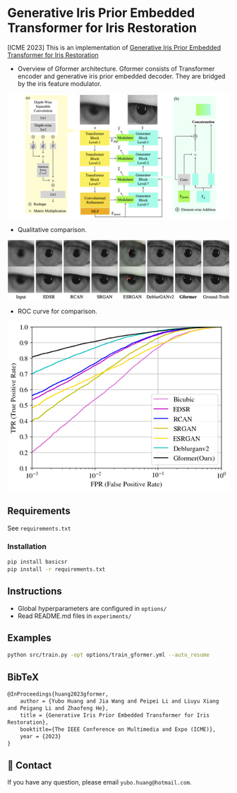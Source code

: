 # Generative Iris Prior Embedded Transformer for Iris Restoration

[ICME 2023] This is an implementation of [Generative Iris Prior Embedded Transformer for Iris Restoration](https://sawyercharlton.github.io/home/files/Generative_Iris_Prior_Embedded_Transformer_for_Iris_Restoration.pdf)

- Overview of Gformer architecture. Gformer consists of Transformer encoder and generative iris prior embedded decoder. They are bridged by the iris feature modulator.
<p align="center">
<img src="/asset/Gformer.png">
</p>

- Qualitative comparison.
<p align="center">
<img src="/asset/Comparison.png">
</p>

- ROC curve for comparison.
<p align="center">
<img src="/asset/roc.png">
</p>

## Requirements

See `requirements.txt`

### Installation

```bash
pip install basicsr
pip install -r requirements.txt
```

## Instructions
 - Global hyperparameters are configured in `options/`
 - Read README.md files in `experiments/`

## Examples

```bash
python src/train.py -opt options/train_gformer.yml --auto_resume
```
## BibTeX

    @InProceedings{huang2023gformer,
        author = {Yubo Huang and Jia Wang and Peipei Li and Liuyu Xiang and Peigang Li and Zhaofeng He},
        title = {Generative Iris Prior Embedded Transformer for Iris Restoration},
        booktitle={The IEEE Conference on Multimedia and Expo (ICME)},
        year = {2023}
    }

## :e-mail: Contact

If you have any question, please email `yubo.huang@hotmail.com`.